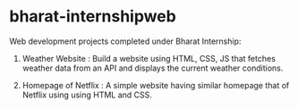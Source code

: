 # bharat-internshipweb
Web development projects completed under Bharat Internship:

1. Weather Website : Build a website using HTML, CSS, JS that fetches weather data from an API and displays the current weather conditions.
   
2. Homepage of Netflix : A simple website having similar homepage that of Netflix using using HTML and CSS.
